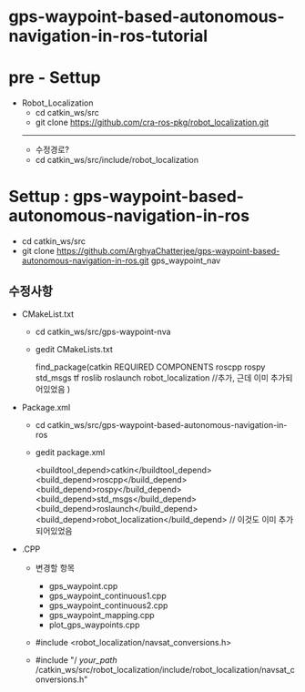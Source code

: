 # gps-waypoint-based-autonomous-navigation-in-ros-tutorial

# pre - Settup

- Robot_Localization
  - cd catkin_ws/src
  - git clone https://github.com/cra-ros-pkg/robot_localization.git
  ---
  - 수정경로?
  - cd catkin_ws/src/include/robot_localization

# Settup : gps-waypoint-based-autonomous-navigation-in-ros
- cd catkin_ws/src
- git clone https://github.com/ArghyaChatterjee/gps-waypoint-based-autonomous-navigation-in-ros.git gps_waypoint_nav

## 수정사항
- CMakeList.txt
  - cd catkin_ws/src/gps-waypoint-nva
  - gedit CMakeLists.txt
    
    find_package(catkin REQUIRED COMPONENTS
      roscpp
      rospy
      std_msgs
      tf
      roslib
      roslaunch
      robot_localization //추가, 근데 이미 추가되어있었음
      )
      
- Package.xml 
  - cd catkin_ws/src/gps-waypoint-based-autonomous-navigation-in-ros
  - gedit package.xml
  
    <buildtool_depend>catkin</buildtool_depend>
    <build_depend>roscpp</build_depend>
    <build_depend>rospy</build_depend>
    <build_depend>std_msgs</build_depend>
    <build_depend>roslaunch</build_depend>
    <build_depend>robot_localization</build_depend> // 이것도 이미 추가되어있었음
    
- .CPP
  - 변경할 항목
    - gps_waypoint.cpp
    - gps_waypoint_continuous1.cpp
    - gps_waypoint_continuous2.cpp
    - gps_waypoint_mapping.cpp
    - plot_gps_waypoints.cpp

  -  #include <robot_localization/navsat_conversions.h>
  
    - #include "/ _your_path_ /catkin_ws/src/robot_localization/include/robot_localization/navsat_conversions.h"
